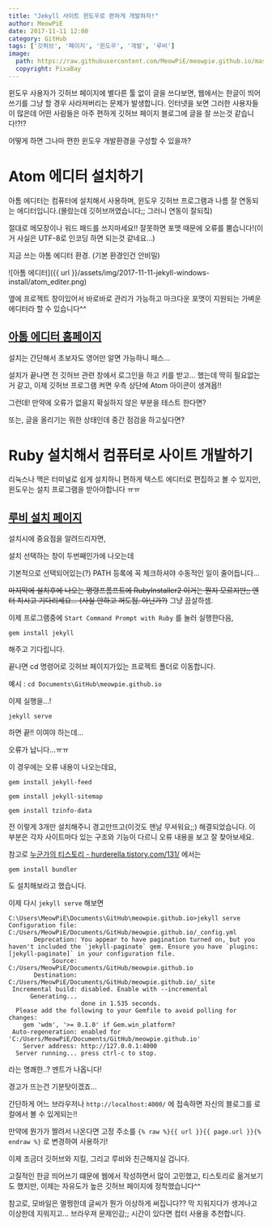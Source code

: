 ```yaml
---
title: "Jekyll 사이트 윈도우로 편하게 개발하자!"
author: MeowPiE
date: 2017-11-11 12:00
category: GitHub
tags: ['깃허브', '페이지', '윈도우', '개발', '루비']
image:
  path: https://raw.githubusercontent.com/MeowPiE/meowpie.github.io/master/assets/img/2017-11-11-jekyll-windows-install/ruby.png
  copyright: PixaBay
---
```


윈도우 사용자가 깃허브 페이지에 별다른 툴 없이 글을 쓰다보면, 웹에서는 한글이 띄어쓰기를 그냥 할 경우 사라져버리는 문제가 발생합니다. 인터넷을 보면 그러한 사용자들이 많은데 어떤 사람들은 아주 편하게 깃허브 페이지 블로그에 글을 잘 쓰는것 같습니다!?!?

어떻게 하면 그나마 편한 윈도우 개발환경을 구성할 수 있을까?

# Atom 에디터 설치하기

아톰 에디터는 컴퓨터에 설치해서 사용하며, 윈도우 깃허브 프로그램과 나름 잘 연동되는 에디터입니다.(몰랐는데 깃허브꺼였습니다;; 그러니 연동이 잘되짘)

절대로 메모장이나 워드 패드를 쓰지마세요!! 잘못하면 포맷 때문에 오류를 뿜습니다!(이거 사실은 UTF-8로 인코딩 하면 되는것 같네요...)

지금 쓰는 아톰 에디터 환경. (기본 환경인건 안비밀)

![아톰 에디터]({{ url }}/assets/img/2017-11-11-jekyll-windows-install/atom_editer.png)

옆에 프로젝트 창이있어서 바로바로 관리가 가능하고 마크다운 포맷이 지원되는 가벼운 에디터라 할 수 있습니다^^

## [아톰 에디터 홈페이지](https://atom.io/)

설치는 간단해서 초보자도 영어만 알면 가능하니 패스...

설치가 끝나면 전 깃허브 관련 창에서 로그인을 하고 키를 받고... 했는데 딱히 필요없는거 같고, 이제 깃허브 프로그램 켜면 우측 상단에 Atom 아이콘이 생겨욥!!

그런데! 만약에 오류가 없을지 확실하지 않은 부분을 테스트 한다면?

또는, 글을 올리기는 뭐한 상태인데 중간 점검을 하고싶다면?

# Ruby 설치해서 컴퓨터로 사이트 개발하기

리눅스나 맥은 터미널로 쉽게 설치하니 편하게 텍스트 에디터로 편집하고 볼 수 있지만, 윈도우는 설치 프로그램을 받아야합니다 ㅠㅠ

## [루비 설치 페이지](https://rubyinstaller.org/)

설치시에 중요점을 알려드리자면,

설치 선택하는 창이 두번째인가에 나오는데

기본적으로 선택되어있는(?) PATH 등록에 꼭 체크하셔야 수동적인 일이 줄어듭니다...

~~마지막에 설치후에 나오는 명령프롬프트에 RubyInstaller2 이거는 뭔지 모르지만;; 엔터 치시고 기다리세요... (사실 안하고 꺼도됨. 아닌가?)~~ 그냥 끔살하셈.

이제 프로그램중에 `Start Command Prompt with Ruby` 를 눌러 실행한다음,

```
gem install jekyll
```

해주고 기다립니다.

끝나면 cd 명령어로 깃허브 페이지가있는 프로젝트 폴더로 이동합니다.

예시 : `cd Documents\GitHub\meowpie.github.io`

이제 실행을...!

```
jekyll serve
```

하면 끝!! 이여야 하는데...

오류가 납니다...ㅠㅠ

이 경우에는 오류 내용이 나오는데요,

```
gem install jekyll-feed

gem install jekyll-sitemap

gem install tzinfo-data
```

전 이렇게 3개만 설치해주니 경고만뜨고(이것도 맨날 무셔워요;;) 해결되었습니다. 이 부분은 각자 사이트마다 있는 구조와 기능이 다르니 오류 내용을 보고 잘 찾아보세요.

참고로 [누군가의 티스토리 - hurderella.tistory.com/131/](http://hurderella.tistory.com/131/) 에서는

```
gem install bundler
```

도 설치해보라고 했습니다.

이제 다시 `jekyll serve` 해보면

```
C:\Users\MeowPiE\Documents\GitHub\meowpie.github.io>jekyll serve
Configuration file: C:/Users/MeowPiE/Documents/GitHub/meowpie.github.io/_config.yml
       Deprecation: You appear to have pagination turned on, but you haven't included the `jekyll-paginate` gem. Ensure you have `plugins: [jekyll-paginate]` in your configuration file.
            Source: C:/Users/MeowPiE/Documents/GitHub/meowpie.github.io
       Destination: C:/Users/MeowPiE/Documents/GitHub/meowpie.github.io/_site
 Incremental build: disabled. Enable with --incremental
      Generating...
                    done in 1.535 seconds.
  Please add the following to your Gemfile to avoid polling for changes:
    gem 'wdm', '>= 0.1.0' if Gem.win_platform?
 Auto-regeneration: enabled for 'C:/Users/MeowPiE/Documents/GitHub/meowpie.github.io'
    Server address: http://127.0.0.1:4000
  Server running... press ctrl-c to stop.
```

라는 명쾌한..? 멘트가 나옵니다!

경고가 뜨는건 기분탓이겠죠...

간단하게 어느 브라우저나 `http://localhost:4000/` 에 접속하면 자신의 블로그를 로컬에서 볼 수 있게되는!!

만약에 뭔가가 짤려서 나온다면 고정 주소를 `{% raw %}{{ url }}{{ page.url }}{% endraw %}` 로 변경하여 사용하기!

이제 조금더 깃허브와 지킬, 그리고 루비와 친근해지실 겁니다.

고질적인 한글 띄어쓰기 떄문에 웹에서 작성하면서 많이 고민했고, 티스토리로 옮겨보기도 했지만, 이제는 자유도가 높은 깃허브 페이지에 정착했습니다^^

참고로, 모바일은 멀쩡한데 글씨가 뭔가 이상하게 써집니다?? 막 지워지다가 생겨나고 이상한데 지워지고... 브라우져 문제인감;; 시간이 있다면 컴터 사용을 추천합니다.
